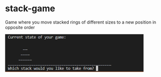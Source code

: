 # stack-game
Game where you move stacked rings of different sizes to a new position in opposite order

![alt text](https://github.com/Noah-Behm/stack-game/blob/main/start.png?raw=true)